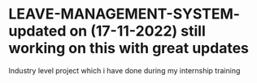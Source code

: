 # LEAVE-MANAGEMENT-SYSTEM- updated on (17-11-2022) still working on this with great updates
Industry level project which i have done during my internship training 
 
